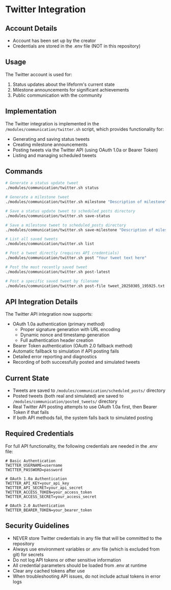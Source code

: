 # Twitter Integration

## Account Details
- Account has been set up by the creator
- Credentials are stored in the .env file (NOT in this repository)

## Usage
The Twitter account is used for:
1. Status updates about the lifeform's current state
2. Milestone announcements for significant achievements
3. Public communication with the community

## Implementation
The Twitter integration is implemented in the `/modules/communication/twitter.sh` script, which provides functionality for:
- Generating and saving status tweets
- Creating milestone announcements
- Posting tweets via the Twitter API (using OAuth 1.0a or Bearer Token)
- Listing and managing scheduled tweets

## Commands
```bash
# Generate a status update tweet
./modules/communication/twitter.sh status

# Generate a milestone tweet
./modules/communication/twitter.sh milestone "Description of milestone"

# Save a status update tweet to scheduled_posts directory
./modules/communication/twitter.sh save-status

# Save a milestone tweet to scheduled_posts directory
./modules/communication/twitter.sh save-milestone "Description of milestone"

# List all saved tweets
./modules/communication/twitter.sh list

# Post a tweet directly (requires API credentials)
./modules/communication/twitter.sh post "Your tweet text here"

# Post the most recently saved tweet
./modules/communication/twitter.sh post-latest

# Post a specific saved tweet by filename
./modules/communication/twitter.sh post-file tweet_20250305_195925.txt
```

## API Integration Details
The Twitter API integration now supports:
- OAuth 1.0a authentication (primary method)
  - Proper signature generation with URL encoding
  - Dynamic nonce and timestamp generation
  - Full authentication header creation
- Bearer Token authentication (OAuth 2.0 fallback method)
- Automatic fallback to simulation if API posting fails
- Detailed error reporting and diagnostics
- Recording of both successfully posted and simulated tweets

## Current State
- Tweets are saved to `/modules/communication/scheduled_posts/` directory
- Posted tweets (both real and simulated) are saved to `/modules/communication/posted_tweets/` directory
- Real Twitter API posting attempts to use OAuth 1.0a first, then Bearer Token if that fails
- If both API methods fail, the system falls back to simulated posting

## Required Credentials
For full API functionality, the following credentials are needed in the .env file:

```
# Basic Authentication
TWITTER_USERNAME=username
TWITTER_PASSWORD=password

# OAuth 1.0a Authentication
TWITTER_API_KEY=your_api_key
TWITTER_API_SECRET=your_api_secret
TWITTER_ACCESS_TOKEN=your_access_token
TWITTER_ACCESS_SECRET=your_access_secret

# OAuth 2.0 Authentication
TWITTER_BEARER_TOKEN=your_bearer_token
```

## Security Guidelines
- NEVER store Twitter credentials in any file that will be committed to the repository
- Always use environment variables or .env file (which is excluded from git) for secrets
- Do not log API tokens or other sensitive information
- All credential parameters should be loaded from .env at runtime
- Clear any cached tokens after use
- When troubleshooting API issues, do not include actual tokens in error logs